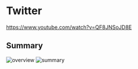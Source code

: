 # Twitter
https://www.youtube.com/watch?v=QF8JNSoJD8E
## Summary
![overview](../img/twitter-overview.png)
![summary](../img/twitter-detail.png)
